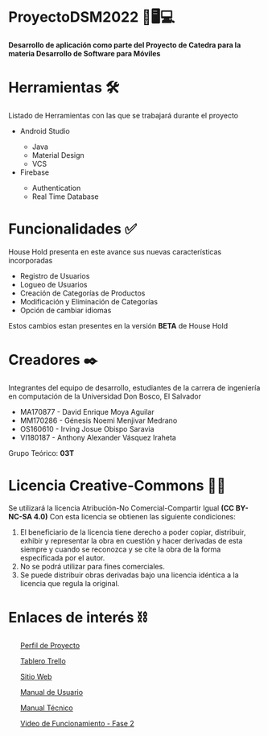 <h1>ProyectoDSM2022 📱🖥️💻</h1>
<b>Desarrollo de aplicación como parte del Proyecto de Catedra para la materia Desarrollo de Software para Móviles</b>

<h1>Herramientas 🛠️ </h1>
<p>Listado de Herramientas con las que se trabajará durante el proyecto</p>
<ul>
  <li>Android Studio</li>
  <ul>
    <li>Java</li>
    <li>Material Design</li>
    <li>VCS</li>
  </ul>
  <li>Firebase</li>
  <ul>
    <li>Authentication</li>
    <li>Real Time Database</li>
  </ul>
</ul>

<h1>Funcionalidades ✅</h1>
<p>House Hold presenta en este avance sus nuevas características incorporadas</p>
<ul>
  <li>Registro de Usuarios</li>
  <li>Logueo de Usuarios</li>
  <li>Creación de Categorías de Productos</li>
  <li>Modificación y Eliminación de Categorías</li>
  <li>Opción de cambiar idiomas</li>
</ul>
<p>Estos cambios estan presentes en la versión <b>BETA</b> de House Hold</p>

<h1>Creadores ✒️</h1>
<p>Integrantes del equipo de desarrollo, estudiantes de la carrera de ingeniería en computación de la Universidad Don Bosco, El Salvador</p>
<ul>
  <li>MA170877 - David Enrique Moya Aguilar</li>
  <li>MM170286 - Génesis Noemi Menjivar Medrano</li>
  <li>OS160610 - Irving Josue Obispo Saravia</li>
  <li>VI180187 - Anthony Alexander Vásquez Iraheta</li>
</ul>
<p>Grupo Teórico: <b>03T</b></p>

<h1>Licencia Creative-Commons 📃🔐</h1>
<p>Se utilizará la licencia Atribución-No Comercial-Compartir Igual <b>(CC BY-NC-SA 4.0)</b> Con esta licencia se obtienen las siguiente condiciones:</p>
  <ol>
    <li>El beneficiario de la licencia tiene derecho a poder copiar, distribuir, exhibir y representar la obra en cuestión y hacer derivadas de esta siempre y cuando se reconozca y se cite la obra de la forma especificada por el autor.</li>
    <li>No se podrá utilizar para fines comerciales.</li>
    <li>Se puede distribuir obras derivadas bajo una licencia idéntica a la licencia que regula la original.</li>
  </ol>
  
<h1>Enlaces de interés ⛓️</h1>
<ul>
  
  [Perfil de Proyecto](https://drive.google.com/file/d/1Vb2tAPMmz2rV-wxDYz93h0kRbIXuHnu8/view?usp=sharing)
  
  [Tablero Trello](https://trello.com/b/BbKaEbfr/dsm-proyecto)
  
  [Sitio Web](https://householdapp.net/)
  
  [Manual de Usuario](https://drive.google.com/file/d/19TV5sDxslYBO6KXHpVDD0F2785vEqhU3/view?usp=sharing)
  
  [Manual Técnico](https://drive.google.com/file/d/1gbccP6fWLRn3cv8UX5njoZ7v9Kfyh4qv/view?usp=sharing)
  
  [Video de Funcionamiento - Fase 2](https://youtu.be/qadMUJ0b5Kw)
</ul>
